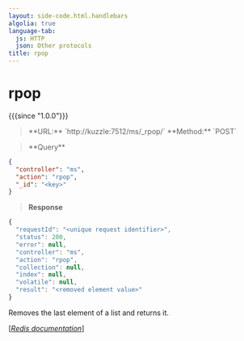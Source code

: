 ```yaml
---
layout: side-code.html.handlebars
algolia: true
language-tab:
  js: HTTP
  json: Other protocols
title: rpop
---
```


# rpop

{{{since "1.0.0"}}}




<blockquote class="js">
<p>
**URL:** `http://kuzzle:7512/ms/_rpop/<key>`  
**Method:** `POST`
</p>
</blockquote>

<blockquote class="json">
<p>
**Query**
</p>
</blockquote>


```json
{
  "controller": "ms",
  "action": "rpop",
  "_id": "<key>"
}
```

>**Response**

```javascript
{
  "requestId": "<unique request identifier>",
  "status": 200,
  "error": null,
  "controller": "ms",
  "action": "rpop",
  "collection": null,
  "index": null,
  "volatile": null,
  "result": "<removed element value>"
}
```

Removes the last element of a list and returns it.

[[_Redis documentation_]](https://redis.io/commands/rpop)
